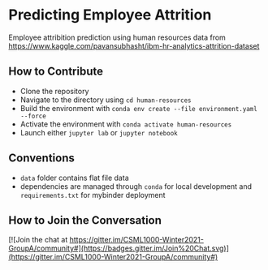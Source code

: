 # Predicting Employee Attrition
Employee attribition prediction using human resources data from https://www.kaggle.com/pavansubhasht/ibm-hr-analytics-attrition-dataset
## How to Contribute
- Clone the repository
- Navigate to the directory using `cd human-resources`
- Build the environment with `conda env create --file environment.yaml --force`
- Activate the environment with `conda activate human-resources`
- Launch either `jupyter lab` or `jupyter notebook`
## Conventions
- `data` folder contains flat file data
- dependencies are managed through `conda` for local development and `requirements.txt` for mybinder deployment

## How to Join the Conversation
[![Join the chat at https://gitter.im/CSML1000-Winter2021-GroupA/community#](https://badges.gitter.im/Join%20Chat.svg)](https://gitter.im/CSML1000-Winter2021-GroupA/community#)
